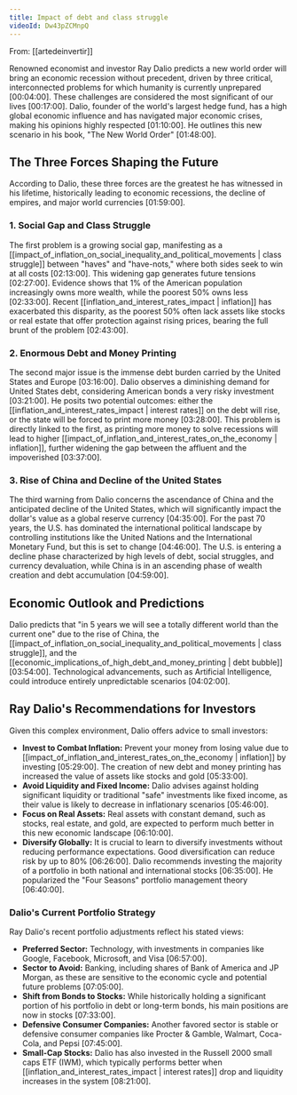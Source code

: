 ```yaml
---
title: Impact of debt and class struggle
videoId: Dw43pZCMnpQ
---
```


From: [[artedeinvertir]] <br/> 

Renowned economist and investor Ray Dalio predicts a new world order will bring an economic recession without precedent, driven by three critical, interconnected problems for which humanity is currently unprepared <a class="yt-timestamp" data-t="00:04:00">[00:04:00]</a>. These challenges are considered the most significant of our lives <a class="yt-timestamp" data-t="00:17:00">[00:17:00]</a>. Dalio, founder of the world's largest hedge fund, has a high global economic influence and has navigated major economic crises, making his opinions highly respected <a class="yt-timestamp" data-t="01:10:00">[01:10:00]</a>. He outlines this new scenario in his book, "The New World Order" <a class="yt-timestamp" data-t="01:48:00">[01:48:00]</a>.

## The Three Forces Shaping the Future

According to Dalio, these three forces are the greatest he has witnessed in his lifetime, historically leading to economic recessions, the decline of empires, and major world currencies <a class="yt-timestamp" data-t="01:59:00">[01:59:00]</a>.

### 1. Social Gap and Class Struggle

The first problem is a growing social gap, manifesting as a [[impact_of_inflation_on_social_inequality_and_political_movements | class struggle]] between "haves" and "have-nots," where both sides seek to win at all costs <a class="yt-timestamp" data-t="02:13:00">[02:13:00]</a>. This widening gap generates future tensions <a class="yt-timestamp" data-t="02:27:00">[02:27:00]</a>. Evidence shows that 1% of the American population increasingly owns more wealth, while the poorest 50% owns less <a class="yt-timestamp" data-t="02:33:00">[02:33:00]</a>. Recent [[inflation_and_interest_rates_impact | inflation]] has exacerbated this disparity, as the poorest 50% often lack assets like stocks or real estate that offer protection against rising prices, bearing the full brunt of the problem <a class="yt-timestamp" data-t="02:43:00">[02:43:00]</a>.

### 2. Enormous Debt and Money Printing

The second major issue is the immense debt burden carried by the United States and Europe <a class="yt-timestamp" data-t="03:16:00">[03:16:00]</a>. Dalio observes a diminishing demand for United States debt, considering American bonds a very risky investment <a class="yt-timestamp" data-t="03:21:00">[03:21:00]</a>. He posits two potential outcomes: either the [[inflation_and_interest_rates_impact | interest rates]] on the debt will rise, or the state will be forced to print more money <a class="yt-timestamp" data-t="03:28:00">[03:28:00]</a>. This problem is directly linked to the first, as printing more money to solve recessions will lead to higher [[impact_of_inflation_and_interest_rates_on_the_economy | inflation]], further widening the gap between the affluent and the impoverished <a class="yt-timestamp" data-t="03:37:00">[03:37:00]</a>.

### 3. Rise of China and Decline of the United States

The third warning from Dalio concerns the ascendance of China and the anticipated decline of the United States, which will significantly impact the dollar's value as a global reserve currency <a class="yt-timestamp" data-t="04:35:00">[04:35:00]</a>. For the past 70 years, the U.S. has dominated the international political landscape by controlling institutions like the United Nations and the International Monetary Fund, but this is set to change <a class="yt-timestamp" data-t="04:46:00">[04:46:00]</a>. The U.S. is entering a decline phase characterized by high levels of debt, social struggles, and currency devaluation, while China is in an ascending phase of wealth creation and debt accumulation <a class="yt-timestamp" data-t="04:59:00">[04:59:00]</a>.

## Economic Outlook and Predictions

Dalio predicts that "in 5 years we will see a totally different world than the current one" due to the rise of China, the [[impact_of_inflation_on_social_inequality_and_political_movements | class struggle]], and the [[economic_implications_of_high_debt_and_money_printing | debt bubble]] <a class="yt-timestamp" data-t="03:54:00">[03:54:00]</a>. Technological advancements, such as Artificial Intelligence, could introduce entirely unpredictable scenarios <a class="yt-timestamp" data-t="04:02:00">[04:02:00]</a>.

## Ray Dalio's Recommendations for Investors

Given this complex environment, Dalio offers advice to small investors:

*   **Invest to Combat Inflation:** Prevent your money from losing value due to [[impact_of_inflation_and_interest_rates_on_the_economy | inflation]] by investing <a class="yt-timestamp" data-t="05:29:00">[05:29:00]</a>. The creation of new debt and money printing has increased the value of assets like stocks and gold <a class="yt-timestamp" data-t="05:33:00">[05:33:00]</a>.
*   **Avoid Liquidity and Fixed Income:** Dalio advises against holding significant liquidity or traditional "safe" investments like fixed income, as their value is likely to decrease in inflationary scenarios <a class="yt-timestamp" data-t="05:46:00">[05:46:00]</a>.
*   **Focus on Real Assets:** Real assets with constant demand, such as stocks, real estate, and gold, are expected to perform much better in this new economic landscape <a class="yt-timestamp" data-t="06:10:00">[06:10:00]</a>.
*   **Diversify Globally:** It is crucial to learn to diversify investments without reducing performance expectations. Good diversification can reduce risk by up to 80% <a class="yt-timestamp" data-t="06:26:00">[06:26:00]</a>. Dalio recommends investing the majority of a portfolio in both national and international stocks <a class="yt-timestamp" data-t="06:35:00">[06:35:00]</a>. He popularized the "Four Seasons" portfolio management theory <a class="yt-timestamp" data-t="06:40:00">[06:40:00]</a>.

### Dalio's Current Portfolio Strategy

Ray Dalio's recent portfolio adjustments reflect his stated views:

*   **Preferred Sector:** Technology, with investments in companies like Google, Facebook, Microsoft, and Visa <a class="yt-timestamp" data-t="06:57:00">[06:57:00]</a>.
*   **Sector to Avoid:** Banking, including shares of Bank of America and JP Morgan, as these are sensitive to the economic cycle and potential future problems <a class="yt-timestamp" data-t="07:05:00">[07:05:00]</a>.
*   **Shift from Bonds to Stocks:** While historically holding a significant portion of his portfolio in debt or long-term bonds, his main positions are now in stocks <a class="yt-timestamp" data-t="07:33:00">[07:33:00]</a>.
*   **Defensive Consumer Companies:** Another favored sector is stable or defensive consumer companies like Procter & Gamble, Walmart, Coca-Cola, and Pepsi <a class="yt-timestamp" data-t="07:45:00">[07:45:00]</a>.
*   **Small-Cap Stocks:** Dalio has also invested in the Russell 2000 small caps ETF (IWM), which typically performs better when [[inflation_and_interest_rates_impact | interest rates]] drop and liquidity increases in the system <a class="yt-timestamp" data-t="08:21:00">[08:21:00]</a>.